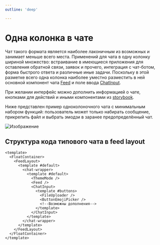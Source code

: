 ```yaml
---
outline: 'deep'

---
```


# Одна колонка в чате

Чат такого формата является наиболее лаконичным из возможных и занимает меньше всего места. Применений для чата в одну колонку шириной множество: встраивание в имеющиеся приложения для оставления обратной связи, заявок и прочего, интеграция с чат-ботом, форма быстрого ответа и различные иные задачи. Поскольку в этой разметке всего одна колонка наиболее уместно разместить в ней основной компонент чата [Feed](https://mobilon-dev.github.io/chotto/?path=/docs/library-components-feed--docs) и поле ввода [ChatInput](https://mobilon-dev.github.io/chotto/?path=/docs/library-components-chatinput--docs).

При желании интерфейс можно дополнить информацией о чате, кнопками для действий и иными компонентами из [storybook](https://mobilon-dev.github.io/chotto/).

Ниже представлен пример одноколоночного чата с минимальным набором функций: пользователь может только набирать сообщение, прикрепить файл и выбрать эмодзи в заранее предопределённый чат.

![Изображение](/feed.png)

## Структура кода типового чата в feed layout

```vue
<template>
  <FloatContainer>
    <FeedLayout>
      <template #default>
        <chat-wrapper>
          <template #default>
            <ThemeMode />
            <Feed />
            <ChatInput>
              <template #buttons>
                <FileUploader />
                <ButtonEmojiPicker />
                <!--Возможны дополнения-->
              </template>
            </ChatInput>
          </template>
        </chat-wrapper>
      </template>
    </FeedLayout>
  </FloatContainer>
</template>
```